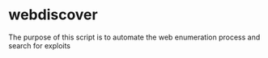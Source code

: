 # webdiscover
The purpose of this script is to automate the web enumeration process and search for exploits
